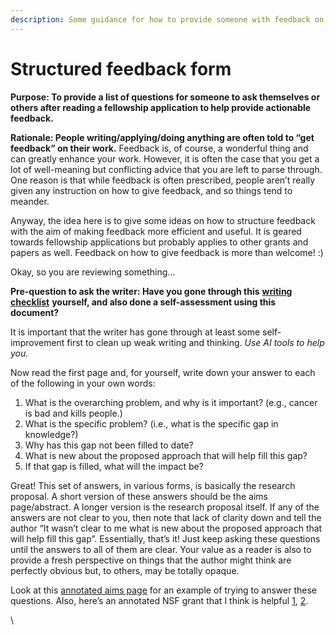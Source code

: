 ```yaml
---
description: Some guidance for how to provide someone with feedback on written documents
---
```


# Structured feedback form

**Purpose: To provide a list of questions for someone to ask themselves or others after reading a fellowship application to help provide actionable feedback.**

**Rationale: People writing/applying/doing anything are often told to “get feedback” on their work.** Feedback is, of course, a wonderful thing and can greatly enhance your work. However, it is often the case that you get a lot of well-meaning but conflicting advice that you are left to parse through. One reason is that while feedback is often prescribed, people aren’t really given any instruction on how to give feedback, and so things tend to meander.

Anyway, the idea here is to give some ideas on how to structure feedback with the aim of making feedback more efficient and useful. It is geared towards fellowship applications but probably applies to other grants and papers as well. Feedback on how to give feedback is more than welcome! :)

Okay, so you are reviewing something…

**Pre-question to ask the writer: Have you gone through this** [**writing checklist**](https://docs.google.com/document/d/1r6nDcF43esu3xBjmk3ERAmaEHKEB75\_HflSkk3zZhBk/edit) **yourself, and also done a self-assessment using this document?**

It is important that the writer has gone through at least some self-improvement first to clean up weak writing and thinking. _Use AI tools to help you._

Now read the first page and, for yourself, write down your answer to each of the following in your own words:

1. What is the overarching problem, and why is it important? (e.g., cancer is bad and kills people.)
2. What is the specific problem? (i.e., what is the specific gap in knowledge?)
3. Why has this gap not been filled to date?
4. What is new about the proposed approach that will help fill this gap?
5. If that gap is filled, what will the impact be?

Great! This set of answers, in various forms, is basically the research proposal. A short version of these answers should be the aims page/abstract. A longer version is the research proposal itself. If any of the answers are not clear to you, then note that lack of clarity down and tell the author “It wasn’t clear to me what is new about the proposed approach that will help fill this gap”. Essentially, that’s it! Just keep asking these questions until the answers to all of them are clear. Your value as a reader is also to provide a fresh perspective on things that the author might think are perfectly obvious but, to others, may be totally opaque.

Look at this [annotated aims page](https://docs.google.com/document/d/1DPCGlyU6yoSPnnZH1EAtLmdPs8CRuF2CWoyw3JEoj84/edit#heading=h.kr6a3jnprsx7) for an example of trying to answer these questions. Also, here’s an annotated NSF grant that I think is helpful [1](https://mitcommlab.mit.edu/be/wp-content/uploads/sites/2/2016/08/BE-CommLab-nsf-research-aae1.pdf), [2](https://mitcommlab.mit.edu/be/wp-content/uploads/sites/2/2016/08/BE-CommLab-nsf-research-aae2.pdf).

\

